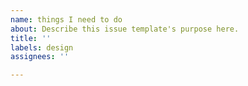 ```yaml
---
name: things I need to do
about: Describe this issue template's purpose here.
title: ''
labels: design
assignees: ''

---
```



